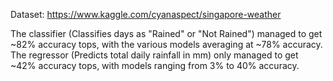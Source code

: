 Dataset: https://www.kaggle.com/cyanaspect/singapore-weather

The classifier (Classifies days as "Rained" or "Not Rained") managed to get ~82% accuracy tops, with the various models averaging at ~78% accuracy.
The regressor (Predicts total daily rainfall in mm) only managed to get ~42% accuracy tops, with models ranging from 3% to 40% accuracy.
